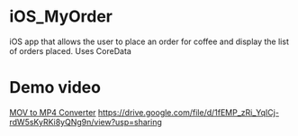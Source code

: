 # iOS_MyOrder
iOS app that allows the user to place an order for coffee and display the list of orders placed. Uses CoreData

# Demo video
<a href="https://www.freeconvert.com/mov-to-mp4" target="_blank">MOV to MP4 Converter</a>
https://drive.google.com/file/d/1fEMP_zRi_YqICj-rdW5sKyRKi8yQNg9n/view?usp=sharing
